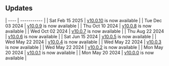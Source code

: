 ## Updates

| ---- | ----------- |
| Sat Feb 15 2025 | [v10.0.10](https://github.com/maxence-charriere/go-app/releases/tag/v10.0.10) is now available |
| Tue Dec 03 2024 | [v10.0.9](https://github.com/maxence-charriere/go-app/releases/tag/v10.0.9) is now available |
| Thu Oct 10 2024 | [v10.0.8](https://github.com/maxence-charriere/go-app/releases/tag/v10.0.8) is now available |
| Wed Oct 02 2024 | [v10.0.7](https://github.com/maxence-charriere/go-app/releases/tag/v10.0.7) is now available |
| Thu Aug 22 2024 | [v10.0.6](https://github.com/maxence-charriere/go-app/releases/tag/v10.0.6) is now available |
| Sat Jun 15 2024 | [v10.0.5](https://github.com/maxence-charriere/go-app/releases/tag/v10.0.5) is now available |
| Wed May 22 2024 | [v10.0.4](https://github.com/maxence-charriere/go-app/releases/tag/v10.0.4) is now available |
| Wed May 22 2024 | [v10.0.3](https://github.com/maxence-charriere/go-app/releases/tag/v10.0.3) is now available |
| Wed May 22 2024 | [v10.0.2](https://github.com/maxence-charriere/go-app/releases/tag/v10.0.2) is now available |
| Mon May 20 2024 | [v10.0.1](https://github.com/maxence-charriere/go-app/releases/tag/v10.0.1) is now available |
| Mon May 20 2024 | [v10.0.0](https://github.com/maxence-charriere/go-app/releases/tag/v10.0.0) is now available |
